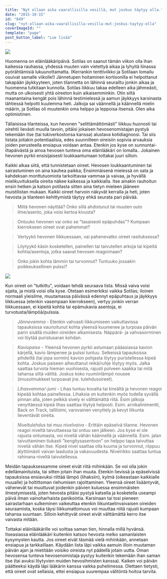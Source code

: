 ```yaml
---
title: "Nyt ollaan aika vaarallisilla vesillä, mut joskus täytyy olla."
date: "2015-10-15"
id: "849"
slug: "nyt-ollaan-aika-vaarallisilla-vesilla-mut-joskus-taytyy-olla"
coverImageId: ""
template: "page"
post_button_label: "Lue lisää"
---
```


[![](images/IMG_1916_.png)](http://4.bp.blogspot.com/-CdKYJzal9Xs/Vh-9BIdBnPI/AAAAAAAAKSA/H-J85iR47UQ/s1600/IMG_1916_.png)

  

Huomenna on eläinlääkäripäivä. Sotilas on saanut tämän viikon olla ihan kaikessa rauhassa, yhdessä muuten vain vietettyä aikaa ja lyhyitä liinassa pyörähtämisiä lukuunottamatta. (Kerrankin tenttiviikko ja Sotilaan lomailu osuivat samalle viikolle!) Jännetupen hoitaminen kortisonilla ei helpottanut takapään jäykkyyteen, joten tilannetta on lähinnä seurailtu jonkin aikaa ja huomenna tutkitaan kunnolla. Sotilas liikkuu takaa edelleen aika jähmeästi, mutta on ulkoisesti yhtä oireeton kuin aikaisemminkin. Otin siltä maanantaina kengät pois lähinnä testimielessä ja aamun jäykkyys karsinasta lähtiessä helpotti kuulemma heti. Jalkoja sai väännellä ja käännellä mielin määrin, ja Sotilas oli muutenkin oma helppo ja leppoisa itsensä. Olen aika optimistinen.

  

Tällaisissa tilanteissa, kun hevonen "selittämättömästi" liikkuu huonosti tai oirehtii lievästi muulla tavoin, pitäisi jokaisen hevosenomistajan pystyä tekemään itse (tai tukiverkostonsa kanssa) alustava kotidiagnoosi. Tai siis listata joitakin potentiaalisia, edes suunnilleen oireisiin sopivia arvauksia joiden perusteella ensiapua voidaan antaa. Etenkin jos kyse on sunnuntai-iltapäivästä ja ainoa hevosen tunteva oma eläinlääkäri on lomalla.. Jokainen hevonen pyrkii ensisijaisesti loukkaantumaan tottakai juuri silloin.

  

Kaikki alkaa siitä, että tunnistetaan oireet. Hevosen loukkaantuminen tai sairastuminen on aina kauhea paikka; Ensimmäisenä mielessä on sata ja kahdeksan monttutuomiota tarkoittavaa vammaa ja vaivaa, ja hyvällä mielikuvituksella oireita näkee kaikessa ja kaikkialla. Itse ainakin rauhoitun ensin hetken ja katson potilasta sitten aina tietyn mieleen jääneen muistilistan mukaan. Kaikki oireet harvoin näkyvät kerralla ja heti, joten hevosta ja tilanteen kehittymistä täytyy ehkä seurata pari päivää.

  

> Miltä hevonen näyttää? Onko sillä ahdistunut tai muuten outo ilme/asento, joka voisi kertoa kivusta?

> Ontuuko hevonen vai onko se "tasaisesti epäpuhdas"? Kumpaan kierrokseen oireet ovat pahemmat?

> Vertyykö hevonen liikkuessaan, vai pahenevatko oireet rasituksessa?

> Löytyykö käsin kosketellen, painellen tai taivutellen arkoja tai kipeitä kohtia/asentoja, jotka saavat hevosen reagoimaan?

> Onko jokin kohta lämmin tai turvonnut? Tuntuuko jossakin poikkeuksellinen pulssi?

  

[![](images/IMG_1939_.png)](http://4.bp.blogspot.com/-TJ7XvkLQAoQ/Vh_RwGHxS9I/AAAAAAAAKSM/Bvc-4J5QTFg/s1600/IMG_1939_.png)

  

Kun oireet on "tutkittu", voidaan tehdä seuraava lista. Missä vaiva voisi sijaita, ja mistä voisi olla kyse. Otetaan esimerkiksi vaikka Sotilas; iloinen normaali yleisilme, muutamassa päivässä edennyt epäpuhtaus ja jäykkyys liikkuessa (etenkin vasempaan kierrokseen), vertyy jonkin verran liikkuessaan, ei kipeitä kohtia tai epämukavia asentoja, ei turvotusta/lämpöä/pulssia.

  

> _Jännevamma_ - Etenkin vahvasti liikkumiseen vaikuttavissa tapauksissa vaurioitunut kohta yleensä kuumenee ja turpoaa päivän parin sisällä muiden oireiden alkamisesta. Näppärä- ja vahvasorminen voi löytää puristusaran kohdan.

> _Kaviopaise_ - Yleensä hevonen pyrkii astumaan pääasiassa kavion kärjellä, kavio lämpenee ja pulssi tuntuu. Selkeissä tapauksissa pihdeillä (tai jopa sormin) kavion pohjasta löytyy puristellessa kipeä kohta. Joskus paiseen aiheuttanut reikä/ruhje löytyy myös. Jalka saattaa turvota hieman vuohisesta, rajusti polveen saakka tai mitä tahansa siltä väliltä. Joskus koko ruumiinlämpö nousee (imusolmukkeet turpoavat jne. tulehdusoireet).

> _Lihasvamma/-jumi_ - Lihas tuntuu kovalta tai kireältä ja hevonen reagoi kipeää kohtaa painellessa. Lihaksia on kuitenkin myös todella syvällä pinnan alla, joten pelkkä sively ei välttämättä riitä. Esim jalkoja venyttäessä kipeä lihas saattaa löytyä helposti. Esim. arnikalinimentti, Back on Track, talliloimi, varovainen venyttely ja kevyt liikunta lieventävät oireita.

> _Niveltulehdus tai muu nivelvaiva_ - Erittäin epäselvä tilanne. Hevonen reagoi niveltä taivuttaessa tai ontuu sen jälkeen. Jos kyse ei ole rajusta ontumasta, voi niveliä vähän käännellä ja väännellä. Esim. jalan taivuttaminen tiukasti "kengitysasentoon" on helppo tapa taivuttaa niveliä vähän itse. Kipeä nivel saattaa olla kuuma ja turvonnut, riippuu älyttömästi vaivan laadusta ja vakavuudesta. Nivelrikko saattaa tuntua rahinana niveltä taivutellessa.

  

Meidän tapauksessamme oireet eivät riitä mihinkään. Se voi olla jokin edellämainituista, tai sitten jotain ihan muuta. Etenkin lievissä ja epäselvissä tapauksissa ensiavuksi riittää lämpö (lihaksiin), kylmä (oikeastaan kaikkialle muualle) ja holtittoman riehumisen rajoittaminen. Yleensä oireet lisääntyvät, vähenevät tai muuttuvat joidenkin päivien kuluessa ensimmäisten ilmestymisestä, joten hevosta pitäisi pystyä katsella ja kosketella useampi päivä ilman vainoharhaista panikointia. Karsinaan tai tosi pieneen sairastarhaan sulkeminen vaikeuttaa etenkin liikuntaelinvaivaisen oireiden seuraamista, koska täysi liikkumattomuus voi muuttaa niitä rajusti kumpaan tahansa suuntaan. Silloin kehittyvät oireet eivät välttämättä kerro itse vaivasta mitään.

  

Tottakai eläinlääkärille voi soittaa saman tien, hinnalla millä hyvänsä. Itseasiassa eläinlääkäri kuitenkin katsoo hevosta melko samanlaisten kysymysten kautta. Jos oireet eivät täsmää vielä mihinkään, annetaan ensiapua ja tarkkaillaan. Käydään lista läpi vaikka aamuin illoin muutaman päivän ajan ja mietitään voisiko oireista nyt päätellä jotain uutta. Oman hevosensa tunteva hevosenomistaja pystyy kuitenkin tekemään ihan saman itse (tai avuksi löytyvien muiden hevosihmisten kanssa). Kaiken voi päivän päätteeksi käydä läpi lääkärin kanssa vaikka puhelimessa. Olettaen tietysti, että oireet ovat sellaisia, ettei ensiapua suurempaa välitöntä hoitoa tarvita.
